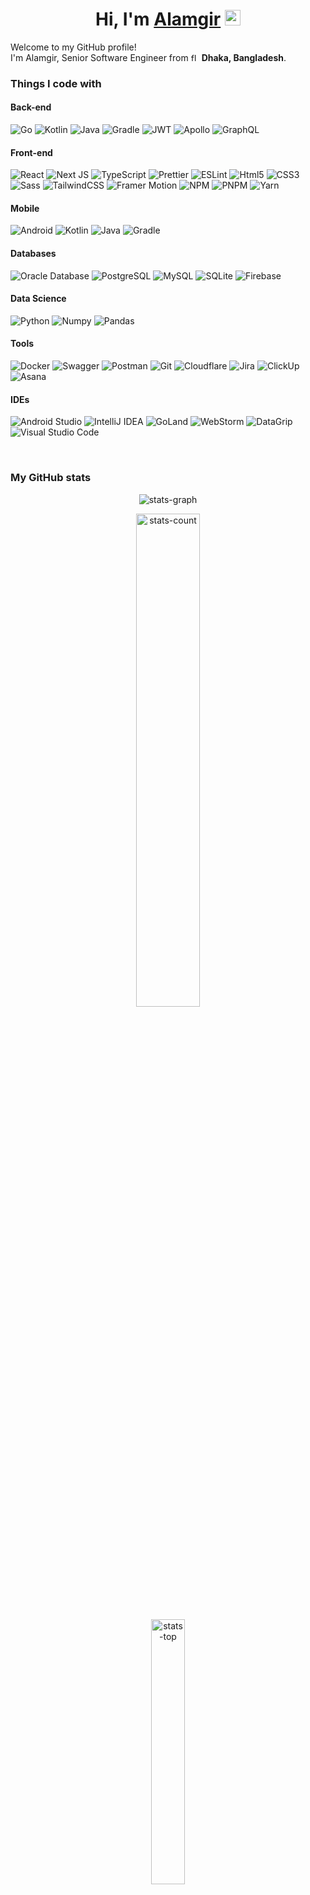 <h1 align="center">Hi, I'm
  <a href="https://www.alamgir.dev">Alamgir</a>
  <img alt="waving-hand" src="https://media.giphy.com/media/hvRJCLFzcasrR4ia7z/giphy.gif" width="25px">
</h1>

<p>Welcome to my GitHub profile!
  </br>
  I'm Alamgir, Senior Software Engineer from <img alt="flag" src="https://cdn-icons-png.flaticon.com/512/197/197509.png" width="13" />
  <b>Dhaka, Bangladesh</b>.
</p>

<h3>Things I code with</h3>
<h4>Back-end</h4>
<p>
  <img alt="Go"
       src="https://img.shields.io/badge/go-%2300ADD8.svg?style=for-the-badge&logo=go&logoColor=white" />
  <img alt="Kotlin"
       src="https://img.shields.io/badge/kotlin-%237F52FF.svg?style=for-the-badge&logo=kotlin&logoColor=white" />
  <img alt="Java"
       src="https://img.shields.io/badge/java-%23F42C2F.svg?style=for-the-badge&logo=java&logoColor=white" />
  <img alt="Gradle"
       src="https://img.shields.io/badge/gradle-%2302303A.svg?style=for-the-badge&logo=gradle&logoColor=white" />
  <img alt="JWT"
       src="https://img.shields.io/badge/jwt-%23000000?style=for-the-badge&logo=json-web-tokens&logoColor=white" />
  <img alt="Apollo"
       src="https://img.shields.io/badge/apollo_graphql-%23311C87?style=for-the-badge&logo=apollo-graphql&logoColor=white" />
  <img alt="GraphQL"
       src="https://img.shields.io/badge/graphql-%23E10098?style=for-the-badge&logo=graphql&logoColor=white" />
</p>
<h4>Front-end</h4>
<p>
  <img alt="React"
       src="https://img.shields.io/badge/react-%2361DAFB.svg?style=for-the-badge&logo=react&logoColor=white" />
  <img alt="Next JS"
       src="https://img.shields.io/badge/next.js-%23000000?style=for-the-badge&logo=next.js&logoColor=white" />
  <img alt="TypeScript"
       src="https://img.shields.io/badge/typescript-%233178C6.svg?style=for-the-badge&logo=typescript&logoColor=white" />
  <img alt="Prettier"
       src="https://img.shields.io/badge/prettier-%23F7B93E?style=for-the-badge&logo=prettier&logoColor=white" />
  <img alt="ESLint"
       src="https://img.shields.io/badge/eslint-%234B32C3?style=for-the-badge&logo=eslint&logoColor=white" />
  <img alt="Html5"
       src="https://img.shields.io/badge/html5-%23E34F26?style=for-the-badge&logo=html5&logoColor=white" />
  <img alt="CSS3"
       src="https://img.shields.io/badge/css3-%231572B6?style=for-the-badge&logo=css3&logoColor=white" />
  <img alt="Sass"
       src="https://img.shields.io/badge/sass-%23CC6699?style=for-the-badge&logo=sass&logoColor=white" />
  <img alt="TailwindCSS"
       src="https://img.shields.io/badge/tailwindcss-%2306B6D4.svg?style=for-the-badge&logo=tailwind-css&logoColor=white" />
  <img alt="Framer Motion"
       src="https://img.shields.io/badge/framer_motion-%230055FF.svg?style=for-the-badge&logo=framer&logoColor=white" />
  <img alt="NPM"
       src="https://img.shields.io/badge/npm-%23CB3837?style=for-the-badge&logo=npm&logoColor=white" />
  <img alt="PNPM"
       src="https://img.shields.io/badge/pnpm-%23F69220?style=for-the-badge&logo=pnpm&logoColor=white" />
  <img alt="Yarn"
       src="https://img.shields.io/badge/yarn-%232C8EBB.svg?style=for-the-badge&logo=yarn&logoColor=white" />
</p>
<h4>Mobile</h4>
<p>
  <img alt="Android"
       src="https://img.shields.io/badge/android-%233DDC84?style=for-the-badge&logo=android&logoColor=white" />
  <img alt="Kotlin"
       src="https://img.shields.io/badge/kotlin-%237F52FF.svg?style=for-the-badge&logo=kotlin&logoColor=white" />
  <img alt="Java"
       src="https://img.shields.io/badge/java-%23F42C2F.svg?style=for-the-badge&logo=java&logoColor=white" />
  <img alt="Gradle"
       src="https://img.shields.io/badge/gradle-%2302303A.svg?style=for-the-badge&logo=gradle&logoColor=white" />
</p>
<h4>Databases</h4>
<p>
  <img alt="Oracle Database"
       src="https://img.shields.io/badge/oracle-%23F80000.svg?style=for-the-badge&logo=oracle&logoColor=white" />
  <img alt="PostgreSQL"
       src="https://img.shields.io/badge/postgresql-%234169E1.svg?style=for-the-badge&logo=postgresql&logoColor=white" />
  <img alt="MySQL"
       src="https://img.shields.io/badge/mysql-%234479A1.svg?style=for-the-badge&logo=mysql&logoColor=white" />
  <img alt="SQLite"
       src="https://img.shields.io/badge/sqlite-%23003B57.svg?style=for-the-badge&logo=sqlite&logoColor=white" />
  <img alt="Firebase"
       src="https://img.shields.io/badge/firebase-%23FFCA28.svg?style=for-the-badge&logo=firebase&logoColor=white" />
</p>
<h4>Data Science</h4>
<p>
  <img alt="Python"
       src="https://img.shields.io/badge/python-%233776AB?style=for-the-badge&logo=python&logoColor=white" />
  <img alt="Numpy"
       src="https://img.shields.io/badge/numpy-%23013243?style=for-the-badge&logo=numpy&logoColor=white" />
  <img alt="Pandas"
       src="https://img.shields.io/badge/pandas-%23150458?style=for-the-badge&logo=pandas&logoColor=white" />
</p>
<h4>Tools</h4>
<p>
  <img alt="Docker"
       src="https://img.shields.io/badge/docker-%232496ED?style=for-the-badge&logo=docker&logoColor=white" />
  <img alt="Swagger"
       src="https://img.shields.io/badge/swagger-%2385EA2D?style=for-the-badge&logo=swagger&logoColor=white" />
  <img alt="Postman"
       src="https://img.shields.io/badge/postman-%23FF6C37?style=for-the-badge&logo=postman&logoColor=white" />
  <img alt="Git"
       src="https://img.shields.io/badge/git-%23F05032?style=for-the-badge&logo=git&logoColor=white" />
  <img alt="Cloudflare"
       src="https://img.shields.io/badge/cloudflare-%23F38020.svg?style=for-the-badge&logo=cloudflare&logoColor=white" />
  <img alt="Jira"
       src="https://img.shields.io/badge/jira-%230052CC.svg?style=for-the-badge&logo=jira&logoColor=white" />
  <img alt="ClickUp"
       src="https://img.shields.io/badge/clickup-%237B68EE.svg?style=for-the-badge&logo=clickup&logoColor=white" />
  <img alt="Asana"
       src="https://img.shields.io/badge/asana-%23273347.svg?style=for-the-badge&logo=asana&logoColor=white" />
</p>
<h4>IDEs</h4>
<p>
  <img alt="Android Studio"
       src="https://img.shields.io/badge/android_studio-%233DDC84.svg?style=for-the-badge&logo=android-studio&logoColor=white" />
  <img alt="IntelliJ IDEA"
       src="https://img.shields.io/badge/intellij_idea-%23000000.svg?style=for-the-badge&logo=intellij-idea&logoColor=white" />
  <img alt="GoLand"
       src="https://img.shields.io/badge/goland-%23000000?style=for-the-badge&logo=goland&logoColor=white" />
  <img alt="WebStorm"
       src="https://img.shields.io/badge/webstorm-%23000000?style=for-the-badge&logo=webstorm&logoColor=white" />
  <img alt="DataGrip"
       src="https://img.shields.io/badge/datagrip-%23000000?style=for-the-badge&logo=datagrip&logoColor=white" />
  <img alt="Visual Studio Code"
       src="https://img.shields.io/badge/visual_studio_code-%23007ACC.svg?style=for-the-badge&logo=visual-studio-code&logoColor=white" />
</p>
&nbsp;

<h3>My GitHub stats</h3>
<p align="center">
  <img alt="stats-graph"
       src="https://github-readme-activity-graph.cyclic.app/graph?username=iam-alamgir&custom_title=Alamgir%27s%20activity%20graph&theme=gotham"/>
</p>
<p align="center">
  <img alt="stats-count"
       src="https://github-readme-stats.vercel.app/api?username=iam-alamgir&show_icons=true&theme=gotham&hide=prs"
       width="45%" />
</p>
<p align="center">
  <img alt="stats-top"
       src="https://github-readme-stats.vercel.app/api/top-langs/?username=iam-alamgir&layout=compact&theme=gotham"
       width="33%" />
</p>
&nbsp;

<h3>Where to find me</h3>
<p>
  <a href="https://github.com/iam-alamgir" target="_blank">
    <img alt="Github"
         src="https://img.shields.io/badge/GitHub-%23181717.svg?&style=for-the-badge&logo=Github&logoColor=white" />
  </a>
  <a href="https://www.linkedin.com/in/iam-alamgir" target="_blank">
    <img alt="LinkedIn"
         src="https://img.shields.io/badge/linkedin-%230A66C2.svg?&style=for-the-badge&logo=linkedin&logoColor=white" />
  </a>
</p>

------------
<p align="center">
  Last refresh: Monday, August 28, 7:04 AM GMT+6
  <br />
</p>

<p align="center">
  <img alt="build" src="https://github.com/iam-alamgir/iam-alamgir/workflows/README%20build/badge.svg" />
  <img alt="Stars" src="https://img.shields.io/github/stars/iam-alamgir/iam-alamgir?style=flat&labelColor=343b41" />
  <img alt="Forks" src="https://img.shields.io/github/forks/iam-alamgir/iam-alamgir?style=flat&labelColor=343b41" />
  <img alt="Visitors" src="https://pageview.vercel.app/?github_user=iam-alamgir" />
</p>
